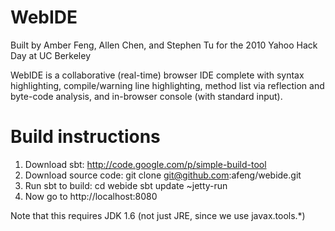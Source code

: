 # WebIDE 
Built by Amber Feng, Allen Chen, and Stephen Tu for the 2010 Yahoo Hack Day at UC Berkeley

WebIDE is a collaborative (real-time) browser IDE complete with syntax highlighting, compile/warning line highlighting, method list via reflection and byte-code analysis, and in-browser console (with standard input).

# Build instructions
1. Download sbt: http://code.google.com/p/simple-build-tool
2. Download source code:
    git clone git@github.com:afeng/webide.git
3. Run sbt to build:
    cd webide
    sbt update ~jetty-run
4. Now go to http://localhost:8080

Note that this requires JDK 1.6 (not just JRE, since we use javax.tools.*)
